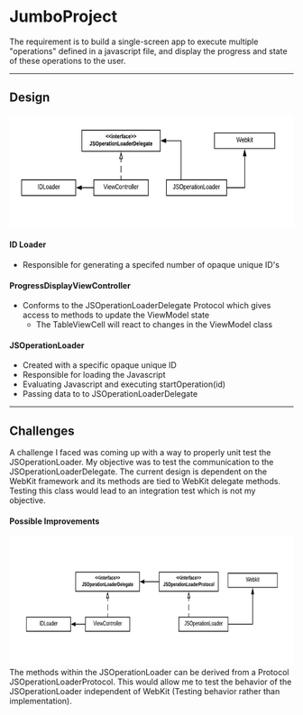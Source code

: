 # JumboProject

The requirement is to build a single-screen app to execute multiple "operations" defined in a javascript file, and display the progress and state of these operations to the user.
_______________________
## Design
<img src="/imgs/JS Operation Loading Current.png"  width="650" height="200"> 

#### ID Loader
- Responsible for generating a specifed number of opaque unique ID's
#### ProgressDisplayViewController
- Conforms to the JSOperationLoaderDelegate Protocol which gives access to methods to update the ViewModel state
  - The TableViewCell will react to changes in the ViewModel class
#### JSOperationLoader
- Created with a specific opaque unique ID
- Responsible for loading the Javascript
- Evaluating Javascript and executing startOperation(id)
- Passing data to to JSOperationLoaderDelegate
_______________________
## Challenges

A challenge I faced was coming up with a way to properly unit test the JSOperationLoader. My objective was to test the communication to the JSOperationLoaderDelegate. The current design is dependent on the WebKit framework and its methods are tied to WebKit delegate methods. Testing this class would lead to an integration test which is not my objective.

#### Possible Improvements
<img src="/imgs/JS Operation Loading Proposed.png"  width="650" height="230"> 
The methods within the JSOperationLoader can be derived from a Protocol JSOperationLoaderProtocol. This would allow me to test the behavior of the JSOperationLoader independent of WebKit (Testing behavior rather than implementation).


